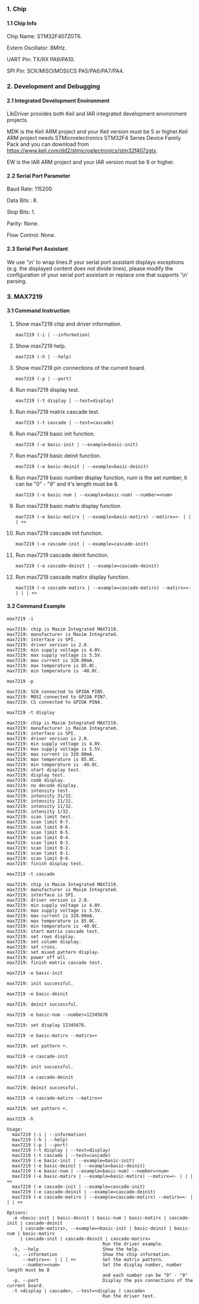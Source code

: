 ### 1. Chip

#### 1.1 Chip Info

Chip Name: STM32F407ZGT6.

Extern Oscillator: 8MHz.

UART Pin: TX/RX PA9/PA10.

SPI Pin: SCK/MISO/MOSI/CS  PA5/PA6/PA7/PA4.

### 2. Development and Debugging

#### 2.1 Integrated Development Environment

LibDriver provides both Keil and IAR integrated development environment projects.

MDK is the Keil ARM project and your Keil version must be 5 or higher.Keil ARM project needs STMicroelectronics STM32F4 Series Device Family Pack and you can download from https://www.keil.com/dd2/stmicroelectronics/stm32f407zgtx.

EW is the IAR ARM project and your IAR version must be 9 or higher.

#### 2.2 Serial Port Parameter

Baud Rate: 115200.

Data Bits : 8.

Stop Bits: 1.

Parity: None.

Flow Control: None.

#### 2.3 Serial Port Assistant

We use '\n' to wrap lines.If your serial port assistant displays exceptions (e.g. the displayed content does not divide lines), please modify the configuration of your serial port assistant or replace one that supports '\n' parsing.

### 3. MAX7219

#### 3.1 Command Instruction

1. Show max7219 chip and driver information.

   ```shell
   max7219 (-i | --information)
   ```

2. Show max7219 help.

   ```shell
   max7219 (-h | --help)
   ```

3. Show max7219 pin connections of the current board.

   ```shell
   max7219 (-p | --port)
   ```

4. Run max7219 display test.

   ```shell
   max7219 (-t display | --test=display)
   ```

5. Run max7219 matrix cascade test.

   ```shell
   max7219 (-t cascade | --test=cascade)
   ```

6. Run max7219 basic init function.

   ```shell
   max7219 (-e basic-init | --example=basic-init)
   ```

7. Run max7219 basic deinit function.

   ```shell
   max7219 (-e basic-deinit | --example=basic-deinit)
   ```

8. Run max7219 basic number display function, num is the set number, it can be "0" - "9" and it's length must be 8.

   ```shell
   max7219 (-e basic-num | --example=basic-num) --number=<num>
   ```

9. Run max7219 basic matrix display function.

   ```shell
   max7219 (-e basic-matirx | --example=basic-matirx) --matirx=<- | | | +>
   ```

10. Run max7219 cascade init function.

    ```shell
    max7219 (-e cascade-init | --example=cascade-init)
    ```

11. Run max7219 cascade deinit function.

    ```shell
    max7219 (-e cascade-deinit | --example=cascade-deinit)
    ```

12. Run max7219 cascade matirx display function.

    ```shell
    max7219 (-e cascade-matirx | --example=cascade-matirx) --matirx=<- | | | +>
    ```

#### 3.2 Command Example

```shell
max7219 -i

max7219: chip is Maxim Integrated MAX7219.
max7219: manufacturer is Maxim Integrated.
max7219: interface is SPI.
max7219: driver version is 2.0.
max7219: min supply voltage is 4.0V.
max7219: max supply voltage is 5.5V.
max7219: max current is 320.00mA.
max7219: max temperature is 85.0C.
max7219: min temperature is -40.0C.
```

```shell
max7219 -p

max7219: SCK connected to GPIOA PIN5.
max7219: MOSI connected to GPIOA PIN7.
max7219: CS connected to GPIOA PIN4.
```

```shell
max7219 -t display

max7219: chip is Maxim Integrated MAX7219.
max7219: manufacturer is Maxim Integrated.
max7219: interface is SPI.
max7219: driver version is 2.0.
max7219: min supply voltage is 4.0V.
max7219: max supply voltage is 5.5V.
max7219: max current is 320.00mA.
max7219: max temperature is 85.0C.
max7219: min temperature is -40.0C.
max7219: start display test.
max7219: display test.
max7219: code display.
max7219: no decode display.
max7219: intensity test.
max7219: intensity 31/32.
max7219: intensity 21/32.
max7219: intensity 11/32.
max7219: intensity 1/32.
max7219: scan limit test.
max7219: scan limit 0-7.
max7219: scan limit 0-6.
max7219: scan limit 0-5.
max7219: scan limit 0-4.
max7219: scan limit 0-3.
max7219: scan limit 0-2.
max7219: scan limit 0-1.
max7219: scan limit 0-0.
max7219: finish display test.
```

```shell
max7219 -t cascade

max7219: chip is Maxim Integrated MAX7219.
max7219: manufacturer is Maxim Integrated.
max7219: interface is SPI.
max7219: driver version is 2.0.
max7219: min supply voltage is 4.0V.
max7219: max supply voltage is 5.5V.
max7219: max current is 320.00mA.
max7219: max temperature is 85.0C.
max7219: min temperature is -40.0C.
max7219: start matrix cascade test.
max7219: set rows display.
max7219: set column display.
max7219: set cross.
max7219: set mixed pattern display.
max7219: power off all.
max7219: finish matrix cascade test.
```

```shell
max7219 -e basic-init

max7219: init successful.
```

```shell
max7219 -e basic-deinit

max7219: deinit successful.
```

```shell
max7219 -e basic-num --number=12345678

max7219: set display 12345678.
```

```shell
max7219 -e basic-matirx --matirx=+

max7219: set pattern +.
```

```shell
max7219 -e cascade-init

max7219: init successful.
```

```shell
max7219 -e cascade-deinit

max7219: deinit successful.
```

```shell
max7219 -e cascade-matirx --matirx=+

max7219: set pattern +.
```

```shell
max7219 -h

Usage:
  max7219 (-i | --information)
  max7219 (-h | --help)
  max7219 (-p | --port)
  max7219 (-t display | --test=display)
  max7219 (-t cascade | --test=cascade)
  max7219 (-e basic-init | --example=basic-init)
  max7219 (-e basic-deinit | --example=basic-deinit)
  max7219 (-e basic-num | --example=basic-num) --number=<num>
  max7219 (-e basic-matirx | --example=basic-matirx) --matirx=<- | | | +>
  max7219 (-e cascade-init | --example=cascade-init)
  max7219 (-e cascade-deinit | --example=cascade-deinit)
  max7219 (-e cascade-matirx | --example=cascade-matirx) --matirx=<- | | | +>

Options:
  -e <basic-init | basic-deinit | basic-num | basic-matirx | cascade-init | cascade-deinit
     | cascade-matirx>, --example=<basic-init | basic-deinit | basic-num | basic-matirx
     | cascade-init | cascade-deinit | cascade-matirx>
                                    Run the driver example.
  -h, --help                        Show the help.
  -i, --information                 Show the chip information.
      --matirx=<- | | | +>          Set the matrix pattern.
      --number=<num>                Set the display number, number length must be 8
                                    and each number can be "0" - "9"
  -p, --port                        Display the pin connections of the current board.
  -t <display | cascade>, --test=<display | cascade>
                                    Run the driver test.
```

